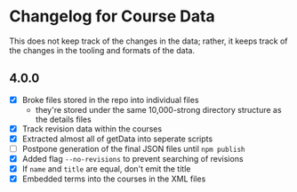 # Changelog for Course Data
This does not keep track of the changes in the data; rather, it keeps track of the changes in the tooling and formats of the data.

## 4.0.0
- [x] Broke files stored in the repo into individual files
	- they're stored under the same 10,000-strong directory structure as the details files
- [x] Track revision data within the courses
- [x] Extracted almost all of getData into seperate scripts
- [ ] Postpone generation of the final JSON files until `npm publish`
- [x] Added flag `--no-revisions` to prevent searching of revisions
- [x] If `name` and `title` are equal, don't emit the title
- [x] Embedded terms into the courses in the XML files
